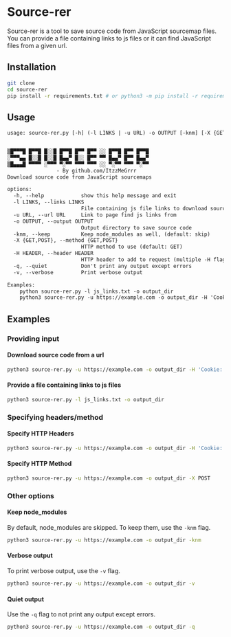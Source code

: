 # Source-rer

Source-rer is a tool to save source code from JavaScript sourcemap files. You can provide a file containing links to js files or it can find JavaScript files from a given url.

## Installation

```bash
git clone
cd source-rer
pip install -r requirements.txt # or python3 -m pip install -r requirements.txt
```

## Usage

```txt
usage: source-rer.py [-h] (-l LINKS | -u URL) -o OUTPUT [-knm] [-X {GET,POST}] [-H HEADER] [-q] [-v]


▒█▀▀▀█ █▀▀█ █░░█ █▀▀█ █▀▀ █▀▀ ░░ █▀▀█ █▀▀ █▀▀█
░▀▀▀▄▄ █░░█ █░░█ █▄▄▀ █░░ █▀▀ ▀▀ █▄▄▀ █▀▀ █▄▄▀
▒█▄▄▄█ ▀▀▀▀ ░▀▀▀ ▀░▀▀ ▀▀▀ ▀▀▀ ░░ ▀░▀▀ ▀▀▀ ▀░▀▀
                - By github.com/ItzzMeGrrr
Download source code from JavaScript sourcemaps

options:
  -h, --help            show this help message and exit
  -l LINKS, --links LINKS
                        File containing js file links to download source code from
  -u URL, --url URL     Link to page find js links from
  -o OUTPUT, --output OUTPUT
                        Output directory to save source code
  -knm, --keep          Keep node_modules as well, (default: skip)
  -X {GET,POST}, --method {GET,POST}
                        HTTP method to use (default: GET)
  -H HEADER, --header HEADER
                        HTTP header to add to request (multiple -H flags are accepted)
  -q, --quiet           Don't print any output except errors
  -v, --verbose         Print verbose output

Examples:
    python source-rer.py -l js_links.txt -o output_dir
    python3 source-rer.py -u https://example.com -o output_dir -H 'Cookie: SESSION=1234567890'
```

## Examples

### Providing input

#### Download source code from a url

```bash
python3 source-rer.py -u https://example.com -o output_dir -H 'Cookie: SESSION=1234567890'
```

#### Provide a file containing links to js files

```bash
python3 source-rer.py -l js_links.txt -o output_dir
```

### Specifying headers/method

#### Specify HTTP Headers

```bash
python3 source-rer.py -u https://example.com -o output_dir -H 'Cookie: SESSION=1234567890' -H 'User-Agent: Mozilla/5.0 (X11; Linux x86_64; rv:78.0) Gecko/20100101 Firefox/78.0'
```

#### Specify HTTP Method

```bash
python3 source-rer.py -u https://example.com -o output_dir -X POST
```

### Other options

#### Keep node_modules

By default, node_modules are skipped. To keep them, use the `-knm` flag.

```bash
python3 source-rer.py -u https://example.com -o output_dir -knm
```

#### Verbose output

To print verbose output, use the `-v` flag.

```bash
python3 source-rer.py -u https://example.com -o output_dir -v
```

#### Quiet output

Use the `-q` flag to not print any output except errors.

```bash
python3 source-rer.py -u https://example.com -o output_dir -q
```
